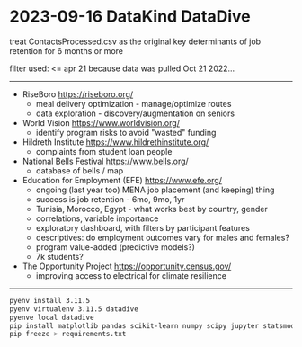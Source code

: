 # 2023-09-16 DataKind DataDive

treat ContactsProcessed.csv as the original
key determinants of job retention for 6 months or more

filter used:
<= apr 21
because data was pulled Oct 21 2022...


---

 * RiseBoro https://riseboro.org/
     * meal delivery optimization - manage/optimize routes
     * data exploration - discovery/augmentation on seniors
 * World Vision https://www.worldvision.org/
     * identify program risks to avoid "wasted" funding
 * Hildreth Institute https://www.hildrethinstitute.org/
     * complaints from student loan people
 * National Bells Festival https://www.bells.org/
     * database of bells / map
 * Education for Employment (EFE) https://www.efe.org/
     * ongoing (last year too) MENA job placement (and keeping) thing
     * success is job retention - 6mo, 9mo, 1yr
     * Tunisia, Morocco, Egypt - what works best by country, gender
     * correlations, variable importance
     * exploratory dashboard, with filters by participant features
     * descriptives: do employment outcomes vary for males and females?
     * program value-added (predictive models?)
     * 7k students?
 * The Opportunity Project https://opportunity.census.gov/
     * improving access to electrical for climate resilience


---

```bash
pyenv install 3.11.5
pyenv virtualenv 3.11.5 datadive
pyenve local datadive
pip install matplotlib pandas scikit-learn numpy scipy jupyter statsmodels
pip freeze > requirements.txt
```
